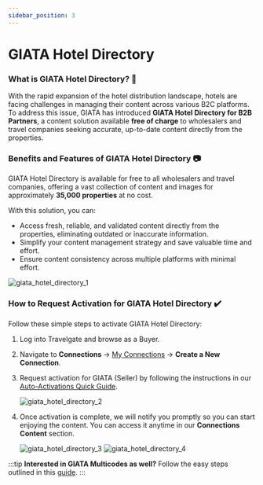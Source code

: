 ```yaml
---
sidebar_position: 3
---
```


# GIATA Hotel Directory

### What is GIATA Hotel Directory? 🚀

With the rapid expansion of the hotel distribution landscape, hotels are facing challenges in managing their content across various B2C platforms. To address this issue, GIATA has introduced **GIATA Hotel Directory for B2B Partners**, a content solution available **free of charge** to wholesalers and travel companies seeking accurate, up-to-date content directly from the properties.

### Benefits and Features of GIATA Hotel Directory 📷

GIATA Hotel Directory is available for free to all wholesalers and travel companies, offering a vast collection of content and images for approximately **35,000 properties** at no cost.

With this solution, you can:

- Access fresh, reliable, and validated content directly from the properties, eliminating outdated or inaccurate information.
- Simplify your content management strategy and save valuable time and effort.
- Ensure content consistency across multiple platforms with minimal effort.

![giata_hotel_directory_1](https://storage.travelgate.com/kbase/giata_hotel_directory_1.jpg)

### How to Request Activation for GIATA Hotel Directory ✔️

Follow these simple steps to activate GIATA Hotel Directory:

1. Log into Travelgate and browse as a Buyer.
2. Navigate to **Connections** → [My Connections](/kb/web-features/connections/my-connections/managing-connections/connections-details) → **Create a New Connection**.
3. Request activation for GIATA (Seller) by following the instructions in our [Auto-Activations Quick Guide](/kb/web-features/connections/my-connections/guick-guide-to-auto-activations).

   ![giata_hotel_directory_2](https://storage.travelgate.com/kbase/giata_hotel_directory_2.jpg)

4. Once activation is complete, we will notify you promptly so you can start enjoying the content. You can access it anytime in our **Connections Content** section.

   ![giata_hotel_directory_3](https://storage.travelgate.com/kbase/giata_hotel_directory_3.jpg)
   ![giata_hotel_directory_4](https://storage.travelgate.com/kbase/giata_hotel_directory_4.jpg)

:::tip
**Interested in GIATA Multicodes as well?**
Follow the easy steps outlined in this [guide](/kb/connectivity-products/for-buyers/mapping-solutions/giata/giata-multicodes).
:::
